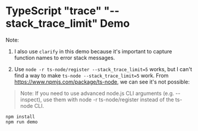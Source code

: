 TypeScript "trace" "--stack_trace_limit" Demo
=============================================

Note:

1. I also use `clarify` in this demo because it's important to capture function names
to error stack messages.

2. Use `node -r ts-node/register --stack_trace_limit=5` works, but I can't find a way to
make `ts-node --stack_trace_limit=5` work. From <https://www.npmjs.com/package/ts-node>,
we can see it's not possible:

> Note: If you need to use advanced node.js CLI arguments (e.g. --inspect),
> use them with node -r ts-node/register instead of the ts-node CLI.

```
npm install
npm run demo
```

